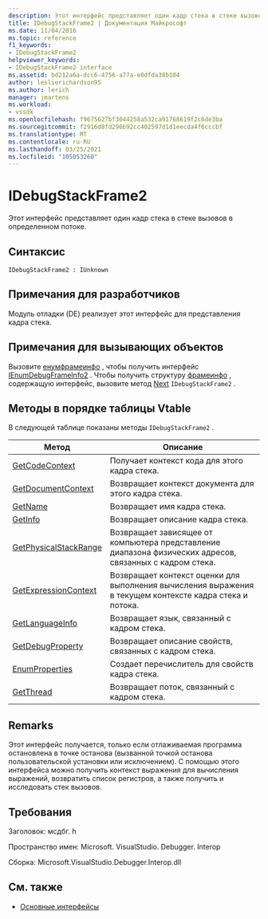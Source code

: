 ```yaml
---
description: Этот интерфейс представляет один кадр стека в стеке вызовов в определенном потоке.
title: IDebugStackFrame2 | Документация Майкрософт
ms.date: 11/04/2016
ms.topic: reference
f1_keywords:
- IDebugStackFrame2
helpviewer_keywords:
- IDebugStackFrame2 interface
ms.assetid: bd212a6a-dcc6-4756-a77a-e8dfda38b104
author: leslierichardson95
ms.author: lerich
manager: jmartens
ms.workload:
- vssdk
ms.openlocfilehash: f9675627bf3044258a532ca91768619f2c6de3ba
ms.sourcegitcommit: f2916d8fd296b92cc402597d1d1eecda4f6cccbf
ms.translationtype: MT
ms.contentlocale: ru-RU
ms.lasthandoff: 03/25/2021
ms.locfileid: "105053260"
---
```

# <a name="idebugstackframe2"></a>IDebugStackFrame2
Этот интерфейс представляет один кадр стека в стеке вызовов в определенном потоке.

## <a name="syntax"></a>Синтаксис

```
IDebugStackFrame2 : IUnknown
```

## <a name="notes-for-implementers"></a>Примечания для разработчиков
 Модуль отладки (DE) реализует этот интерфейс для представления кадра стека.

## <a name="notes-for-callers"></a>Примечания для вызывающих объектов
 Вызовите [енумфрамеинфо](../../../extensibility/debugger/reference/idebugthread2-enumframeinfo.md) , чтобы получить интерфейс [IEnumDebugFrameInfo2](../../../extensibility/debugger/reference/ienumdebugframeinfo2.md) . Чтобы получить структуру [фрамеинфо](../../../extensibility/debugger/reference/frameinfo.md) , содержащую интерфейс, вызовите метод [Next](../../../extensibility/debugger/reference/ienumdebugframeinfo2-next.md) `IDebugStackFrame2` .

## <a name="methods-in-vtable-order"></a>Методы в порядке таблицы Vtable
 В следующей таблице показаны методы `IDebugStackFrame2` .

|Метод|Описание|
|------------|-----------------|
|[GetCodeContext](../../../extensibility/debugger/reference/idebugstackframe2-getcodecontext.md)|Получает контекст кода для этого кадра стека.|
|[GetDocumentContext](../../../extensibility/debugger/reference/idebugstackframe2-getdocumentcontext.md)|Возвращает контекст документа для этого кадра стека.|
|[GetName](../../../extensibility/debugger/reference/idebugstackframe2-getname.md)|Возвращает имя кадра стека.|
|[GetInfo](../../../extensibility/debugger/reference/idebugstackframe2-getinfo.md)|Возвращает описание кадра стека.|
|[GetPhysicalStackRange](../../../extensibility/debugger/reference/idebugstackframe2-getphysicalstackrange.md)|Возвращает зависящее от компьютера представление диапазона физических адресов, связанных с кадром стека.|
|[GetExpressionContext](../../../extensibility/debugger/reference/idebugstackframe2-getexpressioncontext.md)|Возвращает контекст оценки для выполнения вычисления выражения в текущем контексте кадра стека и потока.|
|[GetLanguageInfo](../../../extensibility/debugger/reference/idebugstackframe2-getlanguageinfo.md)|Возвращает язык, связанный с кадром стека.|
|[GetDebugProperty](../../../extensibility/debugger/reference/idebugstackframe2-getdebugproperty.md)|Возвращает описание свойств, связанных с кадром стека.|
|[EnumProperties](../../../extensibility/debugger/reference/idebugstackframe2-enumproperties.md)|Создает перечислитель для свойств кадра стека.|
|[GetThread](../../../extensibility/debugger/reference/idebugstackframe2-getthread.md)|Возвращает поток, связанный с кадром стека.|

## <a name="remarks"></a>Remarks
 Этот интерфейс получается, только если отлаживаемая программа остановлена в точке останова (вызванной точкой останова пользовательской установки или исключением). С помощью этого интерфейса можно получить контекст выражения для вычисления выражений, возвратить список регистров, а также получить и исследовать стек вызовов.

## <a name="requirements"></a>Требования
 Заголовок: мсдбг. h

 Пространство имен: Microsoft. VisualStudio. Debugger. Interop

 Сборка: Microsoft.VisualStudio.Debugger.Interop.dll

## <a name="see-also"></a>См. также
- [Основные интерфейсы](../../../extensibility/debugger/reference/core-interfaces.md)
